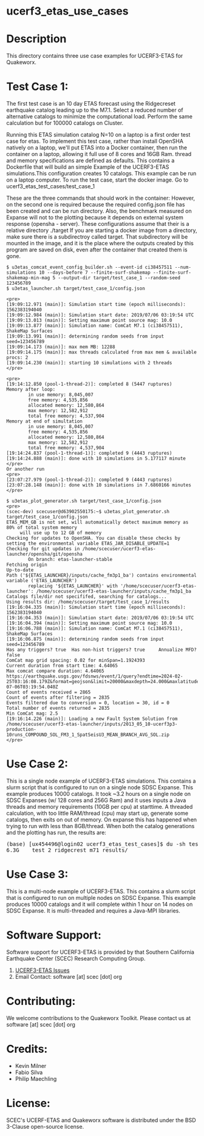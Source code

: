 # ucerf3_etas_use_cases

# Description
This directory contains three use case examples for UCERF3-ETAS for Quakeworx.

# Test Case 1:
The first test case is an 10 day ETAS forecast using the Ridgecreset earthquake catalog leading up to the M7.1.
Select a reduced number of alternative catalogs to minimize the computational load.
Perform the same calculation but for 100000 catalogs on Cluster.

Running this ETAS simulation catalog N=10 on a laptop is a first order test case for etas.
To implement this test case, rather than install OpenSHA natively on a laptop, we'll put ETAS into a Docker container, then run the container on a laptop, allowing it full use of 8 cores and 16GB Ram.
thread and memory specifications are defined as defaults.
This contains a Dockerfile that will build an simple Example of the UCERF3-ETAS simulations.This configuration creates 10 catalogs. This example can be run on a laptop computer.
To run the test case, start the docker image. Go to ucerf3_etas_test_cases/test_case_1

These are the three commands that should work in the container:
However, on the second one is required because the required config.json file has been created and can be run directory.
Also, the benchmark measured on Expanse will not to the plotting because it depends on external system response (opensha - server).
These configurations assume that their is a relative directory ./target
If you are starting a docker image from a directory, make sure there is a subdirectroy called target. That subdirectory will be mounted in the image, and it is the place where the outputs created by this program are saved on disk, even after the container that created them is gone.

````
$ u3etas_comcat_event_config_builder.sh --event-id ci38457511 --num-simulations 10 --days-before 7 --finite-surf-shakemap --finite-surf-shakemap-min-mag 5 --output-dir target/test_case_1 --random-seed 123456789
$ u3etas_launcher.sh target/test_case_1/config.json

<pre>
[19:09:12.971 (main)]: Simulation start time (epoch milliseconds): 1562383194040
[19:09:12.984 (main)]: Simulation start date: 2019/07/06 03:19:54 UTC
[19:09:13.013 (main)]: Setting maximum point source mag: 10.0
[19:09:13.877 (main)]: Simulation name: ComCat M7.1 (ci38457511), ShakeMap Surfaces
[19:09:13.991 (main)]: determining random seeds from input seed=123456789
[19:09:14.173 (main)]: max mem MB: 12288
[19:09:14.175 (main)]: max threads calculated from max mem & available procs: 2
[19:09:14.230 (main)]: starting 10 simulations with 2 threads
</pre>

<pre>
[19:14:12.850 (pool-1-thread-2)]: completed 8 (5447 ruptures)
Memory after loop:
        in use memory: 8,045,007
        free memory: 4,535,856
        allocated memory: 12,580,864
        max memory: 12,582,912
        total free memory: 4,537,904
Memory at end of simultation
        in use memory: 8,045,007
        free memory: 4,535,856
        allocated memory: 12,580,864
        max memory: 12,582,912
        total free memory: 4,537,904
[19:14:24.837 (pool-1-thread-1)]: completed 9 (4443 ruptures)
[19:14:24.888 (main)]: done with 10 simulations in 5.177117 minute
</pre>
Or another run
<pre>
[23:07:27.979 (pool-1-thread-2)]: completed 9 (4443 ruptures)
[23:07:28.148 (main)]: done with 10 simulations in 7.6860166 minutes
</pre>

$ u3etas_plot_generator.sh target/test_case_1/config.json
<pre>
(scec-dev) scecuser@d63902550175:~$ u3etas_plot_generator.sh target/test_case_1/config.json
ETAS_MEM_GB is not set, will automatically detect maximum memory as 80% of total system memory
     will use up to 12 GB of memory
Checking for updates to OpenSHA. You can disable these checks by setting the environmental variable ETAS_JAR_DISABLE_UPDATE=1
Checking for git updates in /home/scecuser/ucerf3-etas-launcher/opensha/git/opensha
        On branch: etas-launcher-stable
Fetching origin
Up-to-date
Path ('${ETAS_LAUNCHER}/inputs/cache_fm3p1_ba') contains environmental variable ('ETAS_LAUNCHER')
        replacing '${ETAS_LAUNCHER}' with '/home/scecuser/ucerf3-etas-launcher': /home/scecuser/ucerf3-etas-launcher/inputs/cache_fm3p1_ba
Catalogs file/dir not specififed, searching for catalogs...
Using results dir: /home/scecuser/target/test_case_1/results
[19:16:04.335 (main)]: Simulation start time (epoch milliseconds): 1562383194040
[19:16:04.353 (main)]: Simulation start date: 2019/07/06 03:19:54 UTC
[19:16:04.394 (main)]: Setting maximum point source mag: 10.0
[19:16:06.788 (main)]: Simulation name: ComCat M7.1 (ci38457511), ShakeMap Surfaces
[19:16:06.875 (main)]: determining random seeds from input seed=123456789
Has any triggers? true  Has non-hist triggers? true     Annualize MFD? false
ComCat map grid spacing: 0.02 for minSpan=1.1924393
Current duration from start time: 4.64065
Max comcat compare duration: 4.64065
https://earthquake.usgs.gov/fdsnws/event/1/query?endtime=2024-02-25T03:16:08.179Z&format=geojson&limit=20000&maxdepth=24.000&maxlatitude=36.33719&maxlongitude=-116.84279&mindepth=-10.000&minlatitude=35.14475&minlongitude=-118.26629&minmagnitude=2.500&orderby=time&starttime=2019-07-06T03:19:54.040Z
Count of events received = 2865
Count of events after filtering = 2835
Events filtered due to conversion = 0, location = 30, id = 0
Total number of events returned = 2835
Min ComCat mag: 2.5
[19:16:14.226 (main)]: Loading a new Fault System Solution from /home/scecuser/ucerf3-etas-launcher/inputs/2013_05_10-ucerf3p3-production-10runs_COMPOUND_SOL_FM3_1_SpatSeisU3_MEAN_BRANCH_AVG_SOL.zip
</pre>

````
# Use Case 2:
This is a single node example of UCERF3-ETAS simulations. 
This contains a slurm script that is configured to run on a single node SDSC Expanse. This example produces 10000 catalogs.
It took ~3.2 hours on a single node on SDSC Expanses (w/ 128 cores and 256G Ram) and it uses inputs a Java threads and memory requirements (10GB per cpu) at starttime. 
A threaded calculation, with too little RAM/thread (cpu) may start up, generate some catalogs, then exits on out of memory. On expanse this has happened when trying to run with less than 8GB/thread.
When both the catalog generations and the plotting has run, the results are:
<pre>
(base) [ux454496@login02 ucerf3_etas_test_cases]$ du -sh test_2_ridgecrest_m71_results/
6.3G    test_2_ridgecrest_m71_results/
</pre>
        
# Use Case 3:
This is a multi-node example of UCERF3-ETAS. This contains a slurm script that is configured to run on multiple nodes on SDSC Expanse. This example produces 10000 catalogs and it will complete within 1 hour on 14 nodes on SDSC Expanse. It is multi-threaded and requires a Java-MPI libraries.

# Software Support:
Software support for UCERF3-ETAS  is provided by that Southern California Earthquake Center (SCEC) Research Computing Group.
1. [UCERF3-ETAS Issues](https://github.com/SCECcode/ucerf3_etas_use_cases/issues)
2. Email Contact: software [at] scec [dot] org

# Contributing:
We welcome contributions to the Quakeworx Toolkit. Please contact us at software [at] scec [dot] org

# Credits:
+ Kevin Milner
+ Fabio Silva
+ Philip Maechling

# License:
SCEC's UCERF-ETAS and Quakeworx software is distributed under the BSD 3-Clause open-source license. 
